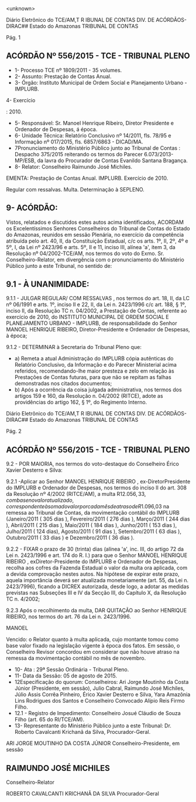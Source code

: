 &lt;unknown&gt;

Diário Eletrônico do TCE/AM,T R IBUNAL DE CONTAS DIV. DE ACÓRDÃOS-DIRAC## Estado do Amazonas TRIBUNAL DE CONTAS

Pág. 1

## ACÓRDÃO Nº 556/2015 - TCE - TRIBUNAL PLENO

- 1- Processo TCE nº 1809/2011 - 35 volumes.
- 2- Assunto: Prestação de Contas Anual.
- 3- Órgão: Instituto Municipal de Ordem Social e Planejamento Urbano - IMPLURB.

4- Exercício

: 2010.

- 5- Responsável: Sr. Manoel Henrique Ribeiro, Diretor Presidente e Ordenador de Despesas, á época.
- 6- Unidade Técnica: Relatório Conclusivo nº 14/2011, fls. 78/95 e Informação nº 017/2015, fls. 6857/6863 - DICAD/MA.
- 7Pronunciamento  do  Ministério  Público  junto  ao  Tribunal  de  Contas : Despacho 375/2015 reiterando os termos do Parecer 6.073/2013-MP/ESB, da lavra do Procurador de Contas Evanildo Santana Bragança.
- 8- Relator: Conselheiro Raimundo José Michiles.

EMENTA: Prestação de Contas Anual. IMPLURB. Exercício de 2010.

Regular com ressalvas. Multa. Determinação à SEPLENO.

## 9- ACÓRDÃO:

Vistos, relatados e discutidos estes autos acima identificados,  ACORDAM os Excelentíssimos  Senhores  Conselheiros  do  Tribunal  de  Contas  do  Estado  do  Amazonas, reunidos  em  sessão  Plenária,  no  exercício  da  competência  atribuída  pelo  art.  40,  II,  da Constituição Estadual, c/c os arts. 1º, II, 2º, 4º e 5º,  I, da Lei nº 2423/96 e arts. 5º, II e 11, inciso III, alínea 'a', item 3, da Resolução nº 04/2002-TCE/AM, nos termos do voto do Exmo. Sr. Conselheiro-Relator, em divergência com o pronunciamento do Ministério Público junto a este Tribunal, no sentido de:

## 9.1 - À UNANIMIDADE:

9.1.1 - JULGAR REGULAR/ COM RESSALVAS , nos termos do art. 18, II, da LC nº 06/1991 e arts. 1º, inciso II e 22, II, da Lei n. 2423/1996 c/c art. 188, § 1º, inciso II, da Resolução  TC  n.  04/2002,  a  Prestação  de  Contas,  referente  ao  exercício  de  2010,  do INSTITUTO MUNICIPAL DE ORDEM SOCIAL E PLANEJAMENTO URBANO - IMPLURB, de responsabilidade do Senhor MANOEL  HENRIQUE  RIBEIRO, Diretor-Presidente e Ordenador de Despesas, à época;

9.1.2 - DETERMINAR à Secretaria do Tribunal Pleno que:

- a) Remeta a atual Administração do IMPLURB cópia autênticas do Relatório  Conclusivo,  da  Informação  e  do  Parecer  Ministerial  acima referidos,  recomendando-lhe  maior  presteza  e  zelo  em  relação  às Prestações  de  Contas  futuras,  para  que  não  se  repitam  as  falhas demonstradas nos citados documentos;
- b) Após a ocorrência da coisa julgada administrativa, nos termos dos  artigos  159  e  160,  da  Resolução  n.  04/2002  (RITCE),  adote  as providências do artigo 162, § 1º, do Regimento Interno.

Diário Eletrônico do TCE/AM,T R IBUNAL DE CONTAS DIV. DE ACÓRDÃOS-DIRAC## Estado do Amazonas TRIBUNAL DE CONTAS

Pág. 2

## ACÓRDÃO Nº 556/2015 - TCE - TRIBUNAL PLENO

9.2 - POR MAIORIA, nos termos do voto-destaque do Conselheiro Érico Xavier Desterro e Silva:

9.2.1 -Aplicar ao Senhor MANOEL  HENRIQUE  RIBEIRO , ex-DiretorPresidente do  IMPLURB e Ordenador de Despesas, nos termos do inciso II do art. 308 da Resolução  nº  4/2002  (RITCE/AM),  a multa  R$12.056,33 ,  com  base  no  valor  atualizado, correspondente à soma do  valor por cada  mês de atraso de R$1.096,03 na remessa ao Tribunal  de  Contas,  da  movimentação  contábil  do  IMPLURB  (Janeiro/2011  ( 305  dias ), Fevereiro/2011  ( 276  dias ),  Março/2011  ( 244  dias ),  Abril/2011  ( 215  dias ),  Maio/2011  ( 184 dias ), Junho/2011 ( 153 dias ), Julho/2011 ( 124 dias), Agosto/2011 ( 91 dias ), Setembro/2011 ( 63 dias ), Outubro/2011 ( 33 dias ) e Dezembro/2011 ( 36 dias ).

9.2.2 - FIXAR o prazo de 30 (trinta) dias (alínea 'a', inc. III, do artigo 72 da Lei n.  2423/1996  e  art.  174  do  R.  I.)  para  que  o  Senhor MANOEL HENRIQUE RIBEIRO ,  exDiretor-Presidente do IMPLURB e Ordenador de Despesas, recolha aos cofres da Fazenda Estadual o valor da multa ora aplicada, com a devida comprovação nestes autos. Na hipótese de expirar este prazo, aquela importância deverá ser atualizada monetariamente (art. 55, da Lei n. 2423/7996), ficando a DICREX autorizada, desde logo, a adotar as medidas previstas nas Subseções III e IV da Secção III, do Capítulo X, da Resolução TC n. 4/2002;

9.2.3 Após o recolhimento da multa, DAR QUITAÇÃO ao  Senhor HENRIQUE RIBEIRO, nos termos do art. 76 da Lei n. 2423/1996.

MANOEL

Vencido:  o  Relator  quanto  à  multa  aplicada,  cujo  montante  tomou  como  base  valor fixado  na  legislação  vigente  à  época  dos  fatos.  Em  sessão,  o  Conselheiro  Revisor concordou em considerar que não houve atraso na remessa da movimentação contábil no mês de novembro.

- 10- Ata : 29ª Sessão Ordinária - Tribunal Pleno.
- 11- Data da Sessão: 05 de agosto de 2015.
- 12Especificação do quorum: Conselheiros: Ari Jorge Moutinho da Costa Júnior (Presidente, em sessão), Julio Cabral, Raimundo José Michiles, Júlio Assis Corrêa Pinheiro, Érico  Xavier  Desterro  e  Silva,    Yara  Amazônia  Lins  Rodrigues  dos  Santos  e  Conselheiro Convocado Alípio Reis Firmo Filho.
- 12.1  -  Registro  de  Impedimento: Conselheiro  Josué  Cláudio  de  Souza  Filho  (art.  65  do RI/TCE/AM).
- 13-  Representante  do Ministério Público  junto  a este Tribunal: Dr. Roberto  Cavalcanti Krichanã da Silva, Procurador-Geral.

ARI JORGE MOUTINHO DA COSTA JÚNIOR Conselheiro-Presidente, em sessão

## RAIMUNDO JOSÉ MICHILES

Conselheiro-Relator

ROBERTO CAVALCANTI KRICHANÃ DA SILVA Procurador-Geral